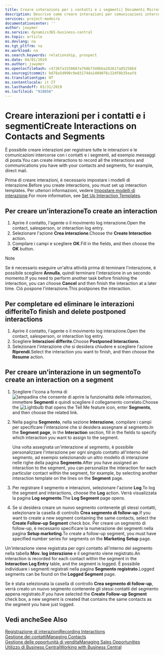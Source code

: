 ```yaml
---
title: Creare interazioni per i contatti e i segmenti| Documenti Microsoft
description: Descrive come creare interazioni per comunicazioni intercorse con i contatti e i segmenti in Business Central, ad esempio messaggi di posta diretta.
services: project-madeira
documentationcenter: ''
author: jswymer
ms.service: dynamics365-business-central
ms.topic: article
ms.devlang: na
ms.tgt_pltfrm: na
ms.workload: na
ms.search.keywords: relationship, prospect
ms.date: 04/01/2019
ms.author: jswymer
ms.openlocfilehash: c4726fa1550687a768b7340bba202617a052586d
ms.sourcegitcommit: bd78a5d990c9e83174da1409076c22df8b35eafd
ms.translationtype: HT
ms.contentlocale: it-IT
ms.lasthandoff: 03/31/2019
ms.locfileid: "918656"
---
```

# <a name="create-interactions-on-contacts-and-segments"></a><span data-ttu-id="77dc9-103">Creare interazioni per i contatti e i segmenti</span><span class="sxs-lookup"><span data-stu-id="77dc9-103">Create Interactions on Contacts and Segments</span></span>
<span data-ttu-id="77dc9-104">È possibile creare interazioni per registrare tutte le interazioni e le comunicazioni intercorse con i contatti e i segmenti, ad esempio messaggi di posta.</span><span class="sxs-lookup"><span data-stu-id="77dc9-104">You can create interactions to record all the interactions and communications you have with your contacts and segments, for example, direct mail.</span></span>

<span data-ttu-id="77dc9-105">Prima di creare interazioni, è necessario impostare i modelli di interazione.</span><span class="sxs-lookup"><span data-stu-id="77dc9-105">Before you create interactions, you must set up interaction templates.</span></span> <span data-ttu-id="77dc9-106">Per ulteriori informazioni, vedere [Impostare modelli di interazione](marketing-interactions.md).</span><span class="sxs-lookup"><span data-stu-id="77dc9-106">For more information, see  [Set Up Interaction Templates](marketing-interactions.md).</span></span>

## <a name="to-create-an-interaction"></a><span data-ttu-id="77dc9-107">Per creare un'interazione</span><span class="sxs-lookup"><span data-stu-id="77dc9-107">To create an interaction</span></span>
1. <span data-ttu-id="77dc9-108">Aprire il contatto, l'agente o il movimento log interazione.</span><span class="sxs-lookup"><span data-stu-id="77dc9-108">Open the contact, salesperson, or interaction log entry.</span></span>
2. <span data-ttu-id="77dc9-109">Selezionare l'azione **Crea interazione**.</span><span class="sxs-lookup"><span data-stu-id="77dc9-109">Choose the **Create Interaction** action.</span></span>
3. <span data-ttu-id="77dc9-110">Compilare i campi e scegliere **OK**.</span><span class="sxs-lookup"><span data-stu-id="77dc9-110">Fill in the fields, and then choose the **OK** button.</span></span>

> [!NOTE]  
>   <span data-ttu-id="77dc9-111">Se è necessario eseguire un'altra attività prima di terminare l'interazione, è possibile scegliere **Annulla**, quindi terminare l'interazione in un secondo momento.</span><span class="sxs-lookup"><span data-stu-id="77dc9-111">If you need to perform another task before finishing the interaction, you can choose **Cancel** and then finish the interaction at a later time.</span></span> <span data-ttu-id="77dc9-112">Ciò pospone l'interazione.</span><span class="sxs-lookup"><span data-stu-id="77dc9-112">This postpones the interaction.</span></span>

## <a name="to-finish-and-delete-postponed-interactions"></a><span data-ttu-id="77dc9-113">Per completare ed eliminare le interazioni differite</span><span class="sxs-lookup"><span data-stu-id="77dc9-113">To finish and delete postponed interactions</span></span>
1. <span data-ttu-id="77dc9-114">Aprire il contatto, l'agente o il movimento log interazione.</span><span class="sxs-lookup"><span data-stu-id="77dc9-114">Open the contact, salesperson, or interaction log entry.</span></span>
2. <span data-ttu-id="77dc9-115">Scegliere **Interazioni differite**.</span><span class="sxs-lookup"><span data-stu-id="77dc9-115">Choose **Postponed Interactions**.</span></span>
3. <span data-ttu-id="77dc9-116">Selezionare l'interazione che si desidera chiudere e scegliere l'azione **Riprendi**.</span><span class="sxs-lookup"><span data-stu-id="77dc9-116">Select the interaction you want to finish, and then choose the **Resume** action.</span></span>

## <a name="to-create-an-interaction-on-a-segment"></a><span data-ttu-id="77dc9-117">Per creare un'interazione in un segmento</span><span class="sxs-lookup"><span data-stu-id="77dc9-117">To create an interaction on a segment</span></span>
1. <span data-ttu-id="77dc9-118">Scegliere l'icona a forma di ![lampadina che consente di aprire la funzionalità delle informazioni](media/ui-search/search_small.png "Informazioni sull'operazione che si desidera eseguire"), immettere **Segmenti** e quindi scegliere il collegamento correlato.</span><span class="sxs-lookup"><span data-stu-id="77dc9-118">Choose the ![Lightbulb that opens the Tell Me feature](media/ui-search/search_small.png "Tell me what you want to do") icon, enter **Segments**, and then choose the related link.</span></span>
2. <span data-ttu-id="77dc9-119">Nella pagina **Segmento**, nella sezione **Interazione**, compilare i campi per specificare l'interazione che si desidera assegnare al segmento.</span><span class="sxs-lookup"><span data-stu-id="77dc9-119">In the **Segment page**, in the **Interaction** section, fill in the fields to specify which interaction you want to assign to the segment.</span></span>

    <span data-ttu-id="77dc9-120">Una volta assegnata un'interazione al segmento, è possibile personalizzare l'interazione per ogni singolo contatto all'interno del segmento, ad esempio selezionando un altro modello di interazione nelle righe della pagina **Segmento**.</span><span class="sxs-lookup"><span data-stu-id="77dc9-120">After you have assigned an interaction to the segment, you can personalize the interaction for each particular contact within the segment, for example, by selecting another interaction template on the lines on the **Segment** page.</span></span>  
3. <span data-ttu-id="77dc9-121">Per registrare il segmento e interazioni, selezionare l'azione **Log**.</span><span class="sxs-lookup"><span data-stu-id="77dc9-121">To log the segment and interactions, choose the **Log** action.</span></span> <span data-ttu-id="77dc9-122">Verrà visualizzata la pagina **Log segmento**.</span><span class="sxs-lookup"><span data-stu-id="77dc9-122">The **Log Segment** page opens.</span></span>
4. <span data-ttu-id="77dc9-123">Se si desidera creare un nuovo segmento contenente gli stessi contatti, selezionare la casella di controllo **Crea segmento di follow-up**.</span><span class="sxs-lookup"><span data-stu-id="77dc9-123">If you want to create a new segment containing the same contacts, select the **Create Follow-up Segment** check box.</span></span> <span data-ttu-id="77dc9-124">Per creare un segmento di follow-up, è necessario specificare la numerazione dei segmenti nella pagina **Setup marketing**.</span><span class="sxs-lookup"><span data-stu-id="77dc9-124">To create a follow-up segment, you must have specified number series for segments on the **Marketing Setup** page.</span></span>

<span data-ttu-id="77dc9-125">Un'interazione viene registrata per ogni contatto all'interno del segmento nella tabella **Mov. log interazione** e il segmento viene registrato.</span><span class="sxs-lookup"><span data-stu-id="77dc9-125">An interaction is recorded for each contact within the segment in the **Interaction Log Entry** table, and the segment is logged.</span></span> <span data-ttu-id="77dc9-126">È possibile individuare i segmenti registrati nella pagina **Segmento registrato**.</span><span class="sxs-lookup"><span data-stu-id="77dc9-126">Logged segments can be found on the **Logged Segment** page.</span></span>

<span data-ttu-id="77dc9-127">Se è stata selezionata la casella di controllo **Crea segmento di follow-up**, verrà creato un nuovo segmento contenente gli stessi contatti del segmento appena registrato.</span><span class="sxs-lookup"><span data-stu-id="77dc9-127">If you have selected the **Create Follow-up Segment** check box, a new segment is created that contains the same contacts as the segment you have just logged.</span></span>

## <a name="see-also"></a><span data-ttu-id="77dc9-128">Vedi anche</span><span class="sxs-lookup"><span data-stu-id="77dc9-128">See Also</span></span>
[<span data-ttu-id="77dc9-129">Registrazione di interazioni</span><span class="sxs-lookup"><span data-stu-id="77dc9-129">Recording Interactions</span></span>](marketing-interactions.md)  
[<span data-ttu-id="77dc9-130">Gestione dei contatti</span><span class="sxs-lookup"><span data-stu-id="77dc9-130">Managing Contacts</span></span>](marketing-contacts.md)  
[<span data-ttu-id="77dc9-131">Gestione delle opportunità di vendita</span><span class="sxs-lookup"><span data-stu-id="77dc9-131">Managing Sales Opportunities</span></span>](marketing-manage-sales-opportunities.md)  
[<span data-ttu-id="77dc9-132">Utilizzo di Business Central</span><span class="sxs-lookup"><span data-stu-id="77dc9-132">Working with Business Central</span></span>](ui-work-product.md)
